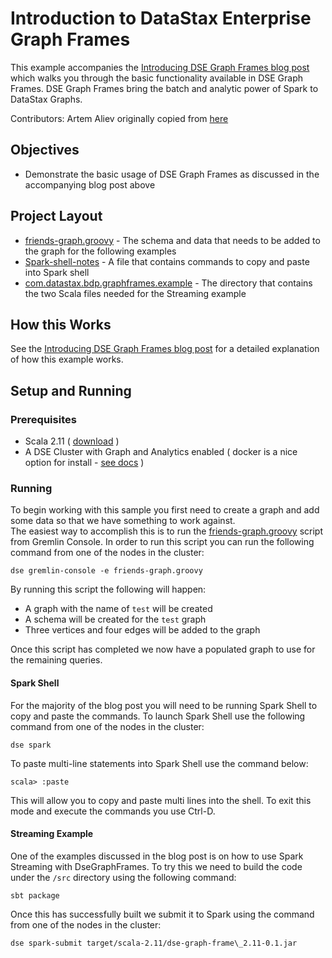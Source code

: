 # Introduction to DataStax Enterprise Graph Frames
This example accompanies the [Introducing DSE Graph Frames blog post](https://www.datastax.com/blog/2017/05/introducing-dse-graph-frames) which walks you through the basic functionality available in DSE Graph Frames. DSE Graph Frames bring the batch and analytic power of Spark to DataStax Graphs.

Contributors: Artem Aliev originally copied from [here](https://github.com/datastax/graph-examples/tree/master/dse-graph-frame)

## Objectives

* Demonstrate the basic usage of DSE Graph Frames as discussed in the accompanying blog post above
  
## Project Layout

* [friends-graph.groovy](friends-graph.groovy) - The schema and data that needs to be added to the graph for the following examples
* [Spark-shell-notes](Spark-shell-notes.scala) - A file that contains commands to copy and paste into Spark shell
* [com.datastax.bdp.graphframes.example](/src/main/scala/com/datastax/bdp/graphframe/example) - The directory that contains the two Scala files needed for the Streaming example

## How this Works
See the [Introducing DSE Graph Frames blog post](https://www.datastax.com/blog/2017/05/introducing-dse-graph-frames) for a detailed explanation of how this example works.

## Setup and Running

### Prerequisites
* Scala 2.11 ( [download](https://www.scala-lang.org/download/) )
* A DSE Cluster with Graph and Analytics enabled ( docker is a nice option for install - [see docs](https://docs.datastax.com/en/docker/doc/docker/docker67/dockerDSE.html) )

### Running
To begin working with this sample you first need to create a graph and add some data so that we have something to work against.  
The easiest way to accomplish this is to run the [friends-graph.groovy](friends-graph.groovy) script from Gremlin Console.
In order to run this script you can run the following command from one of the nodes in the cluster:

`dse gremlin-console -e friends-graph.groovy`

By running this script the following will happen:

* A graph with the name of `test` will be created
* A schema will be created for the `test` graph
* Three vertices and four edges will be added to the graph

Once this script has completed we now have a populated graph to use for the remaining queries.

#### Spark Shell
For the majority of the blog post you will need to be running Spark Shell to copy and paste the commands.  To
launch Spark Shell use the following command from one of the nodes in the cluster:

`dse spark`

To paste multi-line statements into Spark Shell use the command below:

`scala> :paste`

This will allow you to copy and paste multi lines into the shell.  To exit this mode and execute the commands you use Ctrl-D.

#### Streaming Example
One of the examples discussed in the blog post is on how to use Spark Streaming with DseGraphFrames.  To try this we need
to build the code under the `/src` directory using the following command:

`sbt package`

Once this has successfully built we submit it to Spark using the command from one of the nodes in the cluster:

`dse spark-submit target/scala-2.11/dse-graph-frame\_2.11-0.1.jar`




